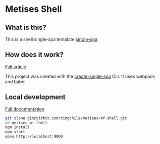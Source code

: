 # Metises Shell

## What is this?

This is a shell single-spa template [single-spa](https://single-spa.js.org).
## How does it work?

[Full article](https://single-spa.js.org/docs/recommended-setup)

This project was created with the [create-single-spa](https://single-spa.js.org/docs/create-single-spa) CLI. It uses webpack and babel.

## Local development

[Full documentation](https://single-spa.js.org/docs/recommended-setup#local-development)

```sh
git clone git@github.com:timgchile/metises-mf-shell.git
cd metises-mf-shell
npm install
npm start
open http://localhost:9000
```
